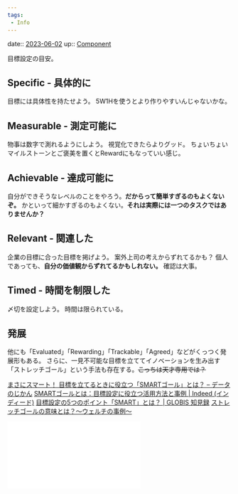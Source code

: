 ```yaml
---
tags:
 - Info
---
```


date:: [2023-06-02](/Daily_Note/2023-06-02.md)
up:: [Component](Bar/Novel/Chaos/Component.md)


目標設定の目安。

## Specific - 具体的に
目標には具体性を持たせよう。
5W1Hを使うとより作りやすいんじゃないかな。

## Measurable - 測定可能に
物事は数字で測れるようにしよう。
視覚化できたらよりグッド。
ちょいちょいマイルストーンとご褒美を置くとRewardにもなっていい感じ。

## Achievable - 達成可能に
自分ができそうなレベルのことをやろう。**だからって簡単すぎるのもよくないぞ。**
かといって細かすぎるのもよくない。**それは実際には一つのタスクではありませんか？**

## Relevant - 関連した
企業の目標に合った目標を掲げよう。
案外上司の考えからずれてるかも？
個人であっても、**自分の価値観からずれてるかもしれない。**
確認は大事。

## Timed - 時間を制限した
〆切を設定しよう。
時間は限られている。

## 発展
他にも「Evaluated」「Rewarding」「Trackable」「Agreed」などがくっつく発展形もある。
さらに、一見不可能な目標を立ててイノベーションを生み出す「ストレッチゴール」という手法も存在する。~~こっちは天才専用では？~~

[まさにスマート！ 目標を立てるときに役立つ「SMARTゴール」とは？ – データのじかん](https://data.wingarc.com/what-is-smart-goal-11093)
[SMARTゴールとは：目標設定に役立つ活用方法と事例 \| Indeed (インディード)](https://jp.indeed.com/career-advice/career-development/smart-goals)
[目標設定の5つのポイント「SMART」とは？ \| GLOBIS 知見録](https://globis.jp/article/659)
[ストレッチゴールの意味とは？～ウェルチの事例～](https://yoske379.com/psychology/achievement/stretch-goal/)


![How to write SMART Goals v2](../../Images/How%20to%20write%20SMART%20Goals%20v2.pdf)
